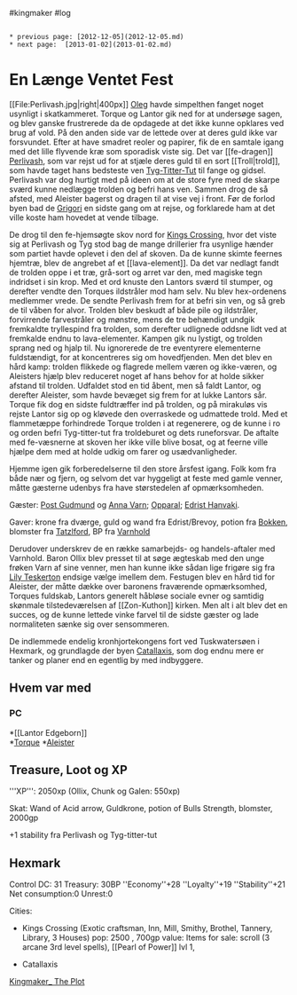 #kingmaker #log

```ad-info

* previous page: [2012-12-05](2012-12-05.md)
* next page:  [2013-01-02](2013-01-02.md) 
```

# En Længe Ventet Fest  
 
[[File:Perlivash.jpg|right|400px]]
[Oleg](Oleg%20Leventon.md) havde simpelthen fanget noget usynligt i skatkammeret. Torque og Lantor gik ned for at undersøge sagen, og blev ganske frustrerede da de opdagede at det ikke kunne opklares ved brug af vold. På den anden side var de lettede over at deres guld ikke var forsvundet. Efter at have smadret reoler og papirer, fik de en samtale igang med det lille flyvende kræ som sporadisk viste sig. Det var [[fe-dragen]] [Perlivash](Perlivash.md), som var rejst ud for at stjæle deres guld til en sort [[Troll|trold]], som havde taget hans bedsteste ven [Tyg-Titter-Tut](Tyg-Titter-Tut.md) til fange og gidsel. Perlivash var dog hurtigt med på ideen om at de store fyre med de skarpe sværd kunne nedlægge trolden og befri hans ven.
Sammen drog de så afsted, med Aleister bagerst og dragen til at vise vej i front. Før de forlod byen bad de [Grigori](Grigori.md) en sidste gang om at rejse, og forklarede ham at det ville koste ham hovedet at vende tilbage.
De drog til den fe-hjemsøgte skov nord for [Kings Crossing](Kings%20Crossing.md), hvor det viste sig at Perlivash og Tyg stod bag de mange drillerier fra usynlige hænder som partiet havde oplevet i den del af skoven. Da de kunne skimte feernes hjemtræ, blev de angrebet af et [[lava-element]]. Da det var nedlagt fandt de trolden oppe i et træ, grå-sort og arret var den, med magiske tegn indridset i sin krop. Med et ord knuste den Lantors sværd til stumper, og derefter vendte den Torques ildstråler mod ham selv. Nu blev hex-ordenens medlemmer vrede. De sendte Perlivash frem for at befri sin ven, og så greb de til våben for alvor. Trolden blev beskudt af både pile og ildstråler, forvirrende farvestråler og mønstre, mens de tre behændigt undgik fremkaldte tryllespind fra trolden, som derefter udlignede oddsne lidt ved at fremkalde endnu to lava-elementer. Kampen gik nu lystigt, og trolden sprang ned og hjalp til. Nu ignorerede de tre eventyrere elementerne fuldstændigt, for at koncentreres sig om hovedfjenden. Men det blev en hård kamp: trolden flikkede og flagrede mellem væren og ikke-væren, og Aleisters hjælp blev reduceret noget af hans behov for at holde sikker afstand til trolden. Udfaldet stod en tid åbent, men så faldt Lantor, og derefter Aleister, som havde bevæget sig frem for at lukke Lantors sår. Torque fik dog en sidste fuldtræffer ind på trolden, og på mirakuløs vis rejste Lantor sig op og kløvede den overraskede og udmattede trold. Med et flammetæppe forhindrede Torque trolden i at regenerere, og de kunne i ro og orden befri Tyg-titter-tut fra troldeburet og dets runeforsvar. De aftalte med fe-væsnerne at skoven her ikke ville blive bosat, og at feerne ville hjælpe dem med at holde udkig om farer og usædvanligheder.
Hjemme igen gik forberedelserne til den store årsfest igang. Folk kom fra både nær og fjern, og selvom det var hyggeligt at feste med gamle venner, måtte gæsterne udenbys fra have størstedelen af opmærksomheden. 
Gæster: [Post Gudmund](Post%20Gudmund.md) og [Anna Varn](Anna%20Varn.md); [Opparal](Opparal.md); [Edrist Hanvaki](Edrist%20Hanvaki.md).
Gaver: krone fra dværge, guld og wand fra Edrist/Brevoy, potion fra [Bokken](Bokken.md), blomster fra [Tatzlford](Tatzlford.md), BP fra [Varnhold](Varnhold.md)
Derudover underskrev de en række samarbejds- og handels-aftaler med Varnhold. Baron Ollix blev presset til at søge ægteskab med den unge frøken Varn af sine venner, men han kunne ikke sådan lige frigøre sig fra [Lily Teskerton](Lily%20Teskerton.md) endsige vælge imellem dem. Festugen blev en hård tid for Aleister, der måtte dække over baronens fraværende opmærksomhed, Torques fuldskab, Lantors generelt håbløse sociale evner og samtidig skønmale tilstedeværelsen af [[Zon-Kuthon]] kirken. Men alt i alt blev det en succes, og de kunne lettede vinke farvel til de sidste gæster og lade normaliteten sænke sig over sensommeren.
De indlemmede endelig kronhjortekongens fort ved Tuskwatersøen i Hexmark, og grundlagde der byen [Catallaxis](Catallaxis.md), som dog endnu mere er tanker og planer end en egentlig by med indbyggere.
## Hvem var med 
### PC 
 
*[[Lantor Edgeborn]]  
*[Torque](Torque%20Firebrand.md) 
*[Aleister](Aleister.md)
## Treasure, Loot og XP 
'''XP''': 2050xp (Ollix, Chunk og Galen: 550xp)
Skat: Wand of Acid arrow, Guldkrone, potion of Bulls Strength, blomster, 2000gp
+1 stability fra Perlivash og Tyg-titter-tut
## Hexmark 
Control DC: 31 Treasury: 30BP 
  ''Economy''+28 ''Loyalty''+19 ''Stability''+21
  Net consumption:0 Unrest:0
Cities:
* Kings Crossing (Exotic craftsman, Inn, Mill, Smithy, Brothel, Tannery, Library, 3 Houses) pop: 2500 , 700gp value: Items for sale: scroll (3 arcane 3rd level spells), [[Pearl of Power]] lvl 1,
* Catallaxis
[Kingmaker_ The Plot](Kingmaker_%20The%20Plot.md)
